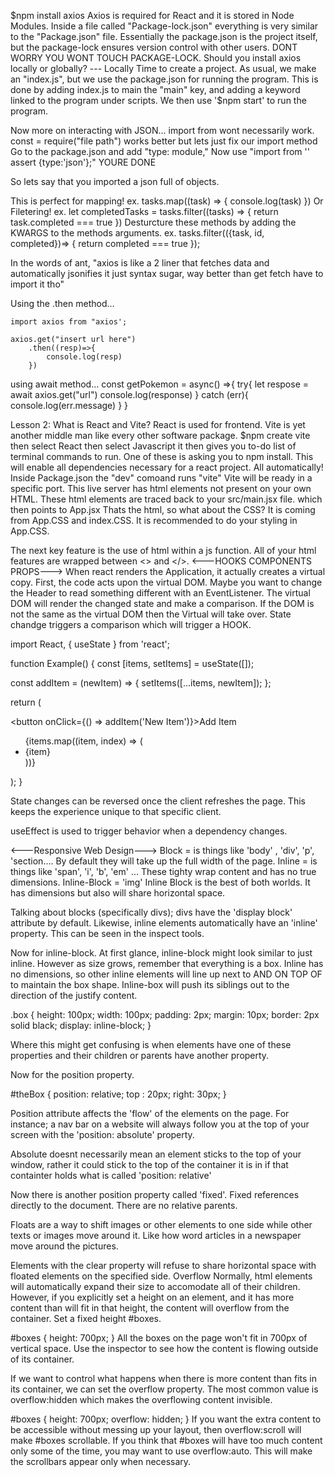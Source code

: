 $npm install axios
Axios is required for React and it is stored in Node Modules.
Inside a file called "Package-lock.json" everything is very similar to the "Package.json" file. 
Essentially the package.json is the project itself, but the package-lock ensures version control with other users. 
DONT WORRY YOU WONT TOUCH PACKAGE-LOCK.
Should you install axios locally or globally? --- Locally
Time to create a project.
As usual, we make an "index.js",
but we use the package.json for running the program.
This is done by adding index.js to main the "main" key, and adding a keyword linked to the program under scripts.
We then use '$npm start' to run the program.

Now more on interacting with JSON...
import <file> from <file path> wont necessarily work. 
const <filename> = require("file path") works better but lets just fix our import method
Go to the package.json and add "type: module,"
Now use "import <file> from '<file>' assert {type:'json'};" YOURE DONE

So lets say that you imported a json full of objects.

This is perfect for mapping!
    ex. tasks.map((task) => {
        console.log(task)
    })
Or Filetering!
    ex. let completedTasks = tasks.filter((tasks) => {
        return task.completed === true
    })
Desturcture these methods by adding the KWARGS to the methods arguments.
    ex. tasks.filter(({task, id, completed})=> {
        return completed === true
        });

In the words of ant, "axios is like a 2 liner
that fetches data
and automatically jsonifies it
just syntax sugar, way better than get fetch
have to import it tho"

Using the .then method...

    import axios from "axios';

    axios.get("insert url here")
        .then((resp)=>{
            console.log(resp)
        })

using await method...
    const getPokemon = async() =>{
        try{
            let respose = await axios.get("url")
            console.log(response)
        }
        catch (err){
            console.log(err.message)
        }
    }

Lesson 2: What is React and Vite?
React is used for frontend.
Vite is yet another middle man like every other software package.
$npm create vite
then select React
then select Javascript
it then gives you to-do list of terminal commands to run.
One of these is asking you to npm install.
This will enable all dependencies necessary for a react project. All automatically!
Inside Package.json the "dev" comoand runs "vite"
Vite will be ready in a specific port.
This live server has html elements not present on your own HTML.
These html elements are traced back to your src/main.jsx file. which then points to App.jsx
Thats the html, so what about the CSS?
It is coming from App.CSS and index.CSS.
It is recommended to do your styling in App.CSS.

The next key feature is the use of html within a js function.
All of your html features are wrapped between <> and </>.
<---HOOKS COMPONENTS PROPS--->
When react renders the Application, it actually creates a virtual copy. First, the code acts upon the virtual DOM. 
Maybe you want to change the Header to read something different with an EventListener. The virtual DOM will render the changed state and make a comparison. If the DOM is not the same as the virtual DOM then the Virtual will take over. State chandge triggers a comparison which will trigger a HOOK.

import React, { useState } from 'react';

function Example() {
  const [items, setItems] = useState([]);

  const addItem = (newItem) => {
    setItems([...items, newItem]);
  };

  return (
    <div>
      <button onClick={() => addItem('New Item')}>Add Item</button>
      <ul>
        {items.map((item, index) => (
          <li key={index}>{item}</li>
        ))}
      </ul>
    </div>
  );
}

State changes can be reversed once the client refreshes the page. This keeps the experience unique to that specific client.

useEffect is used to trigger behavior when a dependency changes.

<---Responsive Web Design--->
Block = is things like 'body' , 'div', 'p', 'section....
By default they will take up the full width of the page.
Inline = is things like 'span', 'i', 'b', 'em' ...
These tighty wrap content and has no true dimensions.
Inline-Block = 'img'
Inline Block is the best of both worlds. It has dimensions but also will share horizontal space.

Talking about blocks (specifically divs); divs have the 'display block' attribute by default. Likewise, inline elements automatically have an 'inline' property. This can be seen in the inspect tools.

Now for inline-block. At first glance, inline-block might look similar to just inline. However as size grows, remember that everything is a box. Inline has no dimensions, so other inline elements will line up next to AND ON TOP OF to maintain the box shape. Inline-box will push its siblings out to the direction of the justify content.

.box {
    height: 100px;
    width: 100px;
    padding: 2px;
    margin: 10px;
    border: 2px solid black;
    display: inline-block;
}

Where this might get confusing is when elements have one of these properties and their children or parents have another property.

Now for the position property.

#theBox {
    position: relative;
    top : 20px;
    right: 30px;
} 

Position attribute affects the 'flow' of the elements on the page. For instance; a nav bar on a website will always follow you at the top of your screen with the 'position: absolute' property.

Absolute doesnt necessarily mean an element sticks to the top of your window, rather it could stick to the top of the container it is in if that containter holds what is called 'position: relative'

Now there is another position property called 'fixed'. Fixed references directly to the document. There are no relative parents.

Floats are a way to shift images or other elements to one side while other texts or images move around it. Like how word articles in a newspaper move around the pictures.

Elements with the clear property will refuse to share horizontal space with floated elements on the specified side.
Overflow
Normally, html elements will automatically expand their size to accomodate all of their children. However, if you explicitly set a height on an element, and it has more content than will fit in that height, the content will overflow from the container.
Set a fixed height #boxes.

#boxes {
    height: 700px;
}
All the boxes on the page won't fit in 700px of vertical space. Use the inspector to see how the content is flowing outside of its container.

If we want to control what happens when there is more content than fits in its container, we can set the overflow property. The most common value is overflow:hidden which makes the overflowing content invisible.

#boxes {
    height: 700px;
    overflow: hidden;
}
If you want the extra content to be accessible without messing up your layout, then overflow:scroll will make #boxes scrollable. If you think that #boxes will have too much content only some of the time, you may want to use overflow:auto. This will make the scrollbars appear only when necessary.
